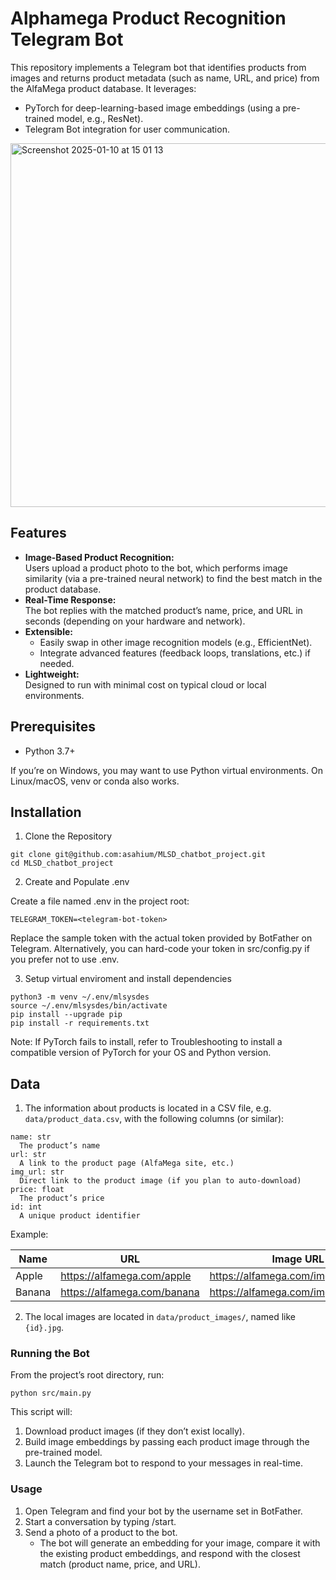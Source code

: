 # Alphamega Product Recognition Telegram Bot

This repository implements a Telegram bot that identifies products from images and returns product metadata (such as name, URL, and price) from the AlfaMega product database. It leverages:

- PyTorch for deep-learning-based image embeddings (using a pre-trained model, e.g., ResNet).
- Telegram Bot integration for user communication.

<img width="582" alt="Screenshot 2025-01-10 at 15 01 13" src="https://github.com/user-attachments/assets/80ab350d-2f64-49af-8ba3-5ba38ae1a95a" />


## Features
- **Image-Based Product Recognition:** \
	Users upload a product photo to the bot, which performs image similarity (via a pre-trained neural network) to find the best match in the product database.
- **Real-Time Response:** \
	The bot replies with the matched product’s name, price, and URL in seconds (depending on your hardware and network).
- **Extensible:** 
	- Easily swap in other image recognition models (e.g., EfficientNet).
  	- Integrate advanced features (feedback loops, translations, etc.) if needed.
- **Lightweight:** \
	Designed to run with minimal cost on typical cloud or local environments.

## Prerequisites
- Python 3.7+

If you’re on Windows, you may want to use Python virtual environments. On Linux/macOS, venv or conda also works.

## Installation

1. Clone the Repository

```
git clone git@github.com:asahium/MLSD_chatbot_project.git
cd MLSD_chatbot_project
```

2. Create and Populate .env

Create a file named .env in the project root:

```
TELEGRAM_TOKEN=<telegram-bot-token>
```

Replace the sample token with the actual token provided by BotFather on Telegram. Alternatively, you can hard-code your token in src/config.py if you prefer not to use .env.

3. Setup virtual enviroment and install dependencies

```
python3 -m venv ~/.env/mlsysdes
source ~/.env/mlsysdes/bin/activate
pip install --upgrade pip
pip install -r requirements.txt
```

Note: If PyTorch fails to install, refer to Troubleshooting to install a compatible version of PyTorch for your OS and Python version.

## Data 
1. The information about products is located in a CSV file, e.g. ```data/product_data.csv```, with the following columns (or similar):

```
name: str
  The product’s name
url: str
  A link to the product page (AlfaMega site, etc.)
img_url: str
  Direct link to the product image (if you plan to auto-download)
price: float
  The product’s price
id: int
  A unique product identifier
```
Example:


| Name    | URL                              | Image URL                           | Price | ID  |
|---------|----------------------------------|-------------------------------------|-------|-----|
| Apple   | https://alfamega.com/apple       | https://alfamega.com/img/apple.jpg  | 1.50  | 101 |
| Banana  | https://alfamega.com/banana      | https://alfamega.com/img/banana.jpg | 2.00  | 102 |


2. The local images are located in ```data/product_images/```, named like ```{id}.jpg```.

   
### Running the Bot

From the project’s root directory, run:

```
python src/main.py
```

This script will:
1. Download product images (if they don’t exist locally).
2. Build image embeddings by passing each product image through the pre-trained model.
3. Launch the Telegram bot to respond to your messages in real-time.

### Usage
1. Open Telegram and find your bot by the username set in BotFather.
2. Start a conversation by typing /start.
3. Send a photo of a product to the bot.
	- The bot will generate an embedding for your image, compare it with the existing product embeddings, and respond with the closest match (product name, price, and URL).
